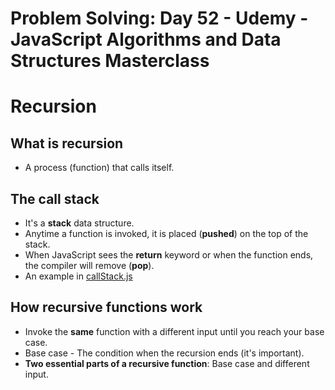 # Problem Solving: Day 52 - Udemy - JavaScript Algorithms and Data Structures Masterclass

<h1>Recursion</h1>

<h2>What is recursion</h2>

- A process (function) that calls itself.

<h2>The call stack</h2>

- It's a **stack** data structure.
- Anytime a function is invoked, it is placed (**pushed**) on the top of the stack.
- When JavaScript sees the **return** keyword or when the function ends, the compiler will remove (**pop**).
- An example in [callStack.js](callStack.js)

<h2>How recursive functions work</h2>

- Invoke the **same** function with a different input until you reach your base case.
- Base case - The condition when the recursion ends (it's important).
- **Two essential parts of a recursive function**: Base case and different input.
